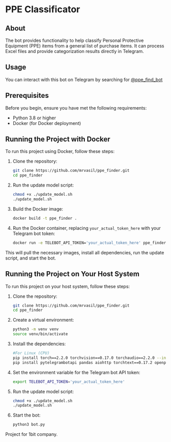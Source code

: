 # PPE Classificator

## About

The bot provides functionality to help classify Personal Protective Equipment (PPE) items from a general list of purchase items. It can process Excel files and provide categorization results directly in Telegram.


## Usage

You can interact with this bot on Telegram by searching for [@ppe_find_bot](https://t.me/ppe_find_bot)



## Prerequisites

Before you begin, ensure you have met the following requirements:
- Python 3.8 or higher
- Docker (for Docker deployment)

## Running the Project with Docker

To run this project using Docker, follow these steps:

1. Clone the repository:
   ```bash
   git clone https://github.com/mrvasil/ppe_finder.git
   cd ppe_finder
   ```

2. Run the update model script:
   ```bash
   chmod +x ./update_model.sh
   ./update_model.sh
   ```

3. Build the Docker image:
   ```bash
   docker build -t ppe_finder .
   ```

4. Run the Docker container, replacing `your_actual_token_here` with your Telegram bot token:
   ```bash
   docker run -e TELEBOT_API_TOKEN='your_actual_token_here' ppe_finder
   ```

This will pull the necessary images, install all dependencies, run the update script, and start the bot.

## Running the Project on Your Host System

To run this project on your host system, follow these steps:

1. Clone the repository:
   ```bash
   git clone https://github.com/mrvasil/ppe_finder.git
   cd ppe_finder
   ```

2. Create a virtual environment:
   ```bash
   python3 -m venv venv
   source venv/bin/activate
   ```

3. Install the dependencies:
   ```bash
   #For Linux (CPU)
   pip install torch==2.2.0 torchvision==0.17.0 torchaudio==2.2.0 --index-url https://download.pytorch.org/whl/cpu
   pip install pytelegrambotapi pandas aiohttp torchtext==0.17.2 openpyxl
   ```

4. Set the environment variable for the Telegram bot API token:
   ```bash
   export TELEBOT_API_TOKEN='your_actual_token_here'
   ```

5. Run the update model script:
   ```bash
   chmod +x ./update_model.sh
   ./update_model.sh
   ```

6. Start the bot:
   ```bash
   python3 bot.py
   ```



Project for 1bit company.